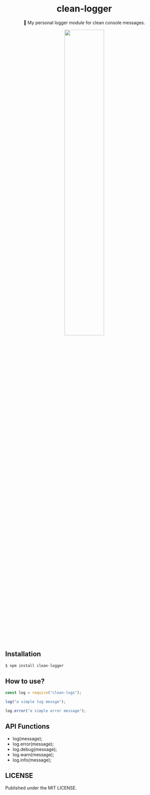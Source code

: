 <h1 align="center">clean-logger</h1>
<p align="center">🌈 My personal logger module for clean console messages.</p>
<div align="center">
  <img src="https://i.imgur.com/luA9ko3.png" width="50%" />
</div>

## Installation 
```bash
$ npm install clean-logger
```
## How to use?
```js
const log = require("clean-logs");

log("a simple log messge");

log.error("a simple error message"); 
```
## API Functions

- log(message);
- log.error(message);
- log.debug(message);
- log.warn(message);
- log.info(message);

## LICENSE

Published under the MIT LICENSE.
